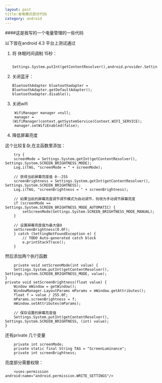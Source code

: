 ```yaml
---
layout: post
title:省电模式部分代码 
category: android
---
```


####这是我写的一个电量管理的一些代码

以下皆在android 4.3 平台上测试通过<br/>

1. 将 休眠时间调制 15秒：

		Settings.System.putInt(getContentResolver(),android.provider.Settings.System.SCREEN_OFF_TIMEOUT,-1);

2.  关闭蓝牙：

		BluetoothAdapter bluetoothadapter = BluetoothAdapter.getDefaultAdapter();
        bluetoothadapter.disable();

3. 关闭wifi

		WifiManager manager =null;
    	manager = (WifiManager)context.getSystemService(Context.WIFI_SERVICE);
		manager.setWifiEnabled(false);

4. 降低屏幕亮度

这个比较复杂,在主函数里添加：

		try {  
        screenMode = Settings.System.getInt(getContentResolver(), Settings.System.SCREEN_BRIGHTNESS_MODE);  
        Log.i(TAG, "screenMode = " + screenMode);  

        // 获得当前屏幕亮度值 0--255  
        screenBrightness = Settings.System.getInt(getContentResolver(), Settings.System.SCREEN_BRIGHTNESS);  
        Log.i(TAG, "screenBrightness = " + screenBrightness);  

        // 如果当前的屏幕亮度调节调节模式为自动调节，则改为手动调节屏幕亮度  
        if (screenMode == Settings.System.SCREEN_BRIGHTNESS_MODE_AUTOMATIC) {  
            setScreenMode(Settings.System.SCREEN_BRIGHTNESS_MODE_MANUAL);  
        }  

        // 设置屏幕亮度值为最大值0  
        setScreenBrightness(0.0F);  
        } catch (SettingNotFoundException e) {  
            // TODO Auto-generated catch block  
            e.printStackTrace();  
        }  

然后添加两个执行函数

 		private void setScreenMode(int value) {  
        Settings.System.putInt(getContentResolver(), Settings.System.SCREEN_BRIGHTNESS_MODE, value);  
    }  
    private void setScreenBrightness(float value) {  
        Window mWindow = getWindow();  
        WindowManager.LayoutParams mParams = mWindow.getAttributes();  
        float f = value / 255.0F;  
        mParams.screenBrightness = f;  
        mWindow.setAttributes(mParams);  
  
        // 保存设置的屏幕亮度值  
        Settings.System.putInt(getContentResolver(), Settings.System.SCREEN_BRIGHTNESS, (int) value);  
    }  

还有private 几个变量 

		private int screenMode;  
    	private static final String TAG = "ScreenLuminance";
    	private int screenBrightness;  

亮度部分需要权限：

		<uses-permission android:name="android.permission.WRITE_SETTINGS"/>  

